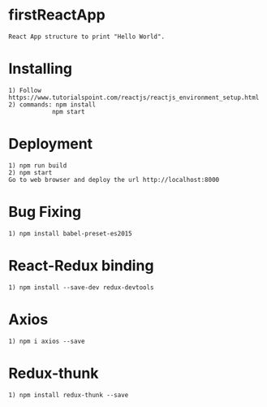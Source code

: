 # firstReactApp
 
    React App structure to print "Hello World".


# Installing

    1) Follow https://www.tutorialspoint.com/reactjs/reactjs_environment_setup.html 
    2) commands: npm install 
                npm start

# Deployment

    1) npm run build
    2) npm start
    Go to web browser and deploy the url http://localhost:8000

# Bug Fixing

    1) npm install babel-preset-es2015

# React-Redux binding

    1) npm install --save-dev redux-devtools
    
# Axios

    1) npm i axios --save

# Redux-thunk

    1) npm install redux-thunk --save




